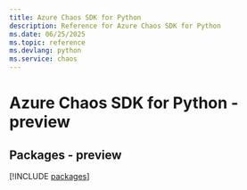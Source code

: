 ```yaml
---
title: Azure Chaos SDK for Python
description: Reference for Azure Chaos SDK for Python
ms.date: 06/25/2025
ms.topic: reference
ms.devlang: python
ms.service: chaos
---
```

# Azure Chaos SDK for Python - preview
## Packages - preview
[!INCLUDE [packages](chaos-index.md)]